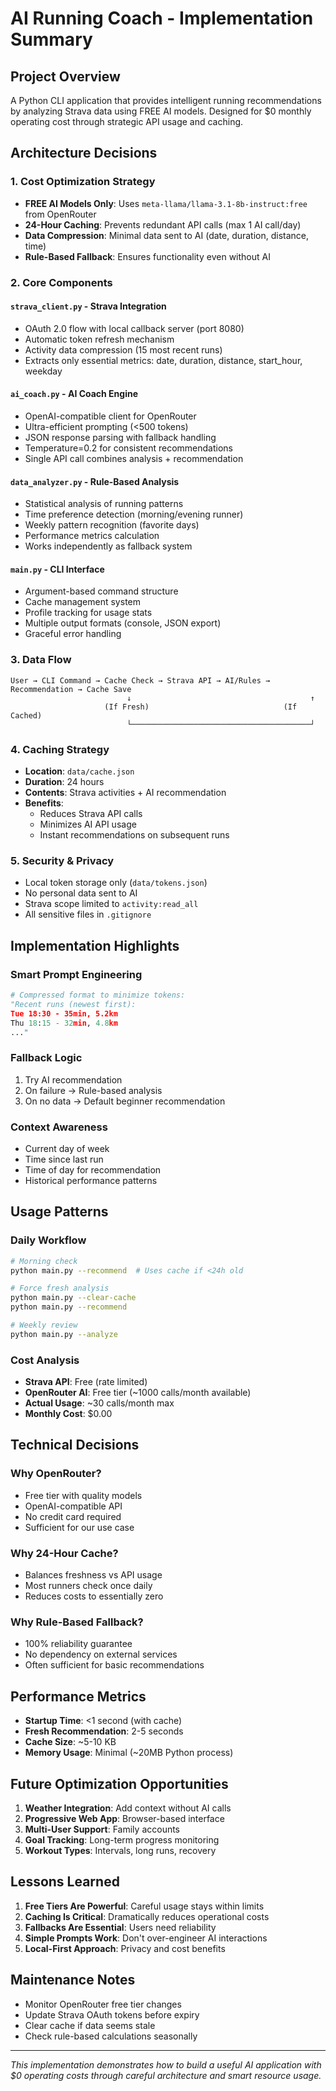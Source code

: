 # AI Running Coach - Implementation Summary

## Project Overview
A Python CLI application that provides intelligent running recommendations by analyzing Strava data using FREE AI models. Designed for $0 monthly operating cost through strategic API usage and caching.

## Architecture Decisions

### 1. Cost Optimization Strategy
- **FREE AI Models Only**: Uses `meta-llama/llama-3.1-8b-instruct:free` from OpenRouter
- **24-Hour Caching**: Prevents redundant API calls (max 1 AI call/day)
- **Data Compression**: Minimal data sent to AI (date, duration, distance, time)
- **Rule-Based Fallback**: Ensures functionality even without AI

### 2. Core Components

#### `strava_client.py` - Strava Integration
- OAuth 2.0 flow with local callback server (port 8080)
- Automatic token refresh mechanism
- Activity data compression (15 most recent runs)
- Extracts only essential metrics: date, duration, distance, start_hour, weekday

#### `ai_coach.py` - AI Coach Engine
- OpenAI-compatible client for OpenRouter
- Ultra-efficient prompting (<500 tokens)
- JSON response parsing with fallback handling
- Temperature=0.2 for consistent recommendations
- Single API call combines analysis + recommendation

#### `data_analyzer.py` - Rule-Based Analysis
- Statistical analysis of running patterns
- Time preference detection (morning/evening runner)
- Weekly pattern recognition (favorite days)
- Performance metrics calculation
- Works independently as fallback system

#### `main.py` - CLI Interface
- Argument-based command structure
- Cache management system
- Profile tracking for usage stats
- Multiple output formats (console, JSON export)
- Graceful error handling

### 3. Data Flow

```
User → CLI Command → Cache Check → Strava API → AI/Rules → Recommendation → Cache Save
                          ↓                                        ↑
                     (If Fresh)                              (If Cached)
                          └────────────────────────────────────────┘
```

### 4. Caching Strategy
- **Location**: `data/cache.json`
- **Duration**: 24 hours
- **Contents**: Strava activities + AI recommendation
- **Benefits**: 
  - Reduces Strava API calls
  - Minimizes AI API usage
  - Instant recommendations on subsequent runs

### 5. Security & Privacy
- Local token storage only (`data/tokens.json`)
- No personal data sent to AI
- Strava scope limited to `activity:read_all`
- All sensitive files in `.gitignore`

## Implementation Highlights

### Smart Prompt Engineering
```python
# Compressed format to minimize tokens:
"Recent runs (newest first):
Tue 18:30 - 35min, 5.2km
Thu 18:15 - 32min, 4.8km
..."
```

### Fallback Logic
1. Try AI recommendation
2. On failure → Rule-based analysis
3. On no data → Default beginner recommendation

### Context Awareness
- Current day of week
- Time since last run
- Time of day for recommendation
- Historical performance patterns

## Usage Patterns

### Daily Workflow
```bash
# Morning check
python main.py --recommend  # Uses cache if <24h old

# Force fresh analysis
python main.py --clear-cache
python main.py --recommend

# Weekly review
python main.py --analyze
```

### Cost Analysis
- **Strava API**: Free (rate limited)
- **OpenRouter AI**: Free tier (~1000 calls/month available)
- **Actual Usage**: ~30 calls/month max
- **Monthly Cost**: $0.00

## Technical Decisions

### Why OpenRouter?
- Free tier with quality models
- OpenAI-compatible API
- No credit card required
- Sufficient for our use case

### Why 24-Hour Cache?
- Balances freshness vs API usage
- Most runners check once daily
- Reduces costs to essentially zero

### Why Rule-Based Fallback?
- 100% reliability guarantee
- No dependency on external services
- Often sufficient for basic recommendations

## Performance Metrics

- **Startup Time**: <1 second (with cache)
- **Fresh Recommendation**: 2-5 seconds
- **Cache Size**: ~5-10 KB
- **Memory Usage**: Minimal (~20MB Python process)

## Future Optimization Opportunities

1. **Weather Integration**: Add context without AI calls
2. **Progressive Web App**: Browser-based interface
3. **Multi-User Support**: Family accounts
4. **Goal Tracking**: Long-term progress monitoring
5. **Workout Types**: Intervals, long runs, recovery

## Lessons Learned

1. **Free Tiers Are Powerful**: Careful usage stays within limits
2. **Caching Is Critical**: Dramatically reduces operational costs
3. **Fallbacks Are Essential**: Users need reliability
4. **Simple Prompts Work**: Don't over-engineer AI interactions
5. **Local-First Approach**: Privacy and cost benefits

## Maintenance Notes

- Monitor OpenRouter free tier changes
- Update Strava OAuth tokens before expiry
- Clear cache if data seems stale
- Check rule-based calculations seasonally

---

*This implementation demonstrates how to build a useful AI application with $0 operating costs through careful architecture and smart resource usage.*